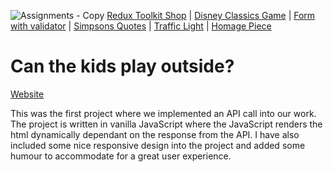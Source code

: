 ![Assignments - Copy](https://github.com/Sacha1995/Weather-Website/assets/169173663/c1ef1347-44e0-408b-83ec-4a897057661e)
[Redux Toolkit Shop]( https://github.com/Sacha1995/redux-toolbox-shop) | [Disney Classics Game]( https://github.com/Sacha1995/disney) | [Form with validator](https://github.com/Sacha1995/form-validator) | [Simpsons Quotes]( https://github.com/Sacha1995/simpsons) | [Traffic Light]( https://github.com/Sacha1995/traffic-light) | [Homage Piece]( https://github.com/Sacha1995/thirdspacelearning)

# Can the kids play outside?
[Website](https://can-the-kids-play-outside.netlify.app/)

This was the first project where we implemented an API call into our work. The project is written in vanilla JavaScript where the JavaScript renders the html dynamically dependant on the response from the API. I have also included some nice responsive design into the project and added some humour to accommodate for a great user experience.


